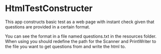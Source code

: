 # HtmlTestConstructer
This app constructs basic test as a web page with instant check given that questions are provided in a certain format.

You can see the format in a file named questions.txt in the resources folder. When using you should redefine the path for the Scanner and PrintWriter to the file you want to get questions from and write the html to.
